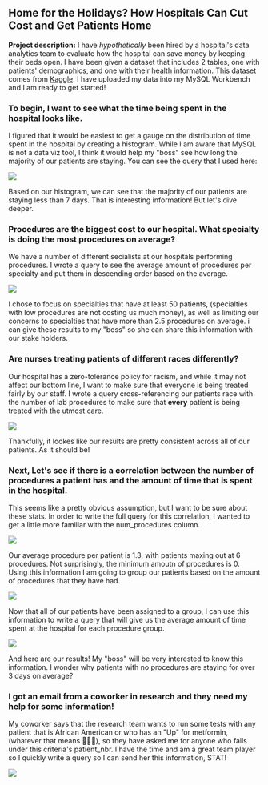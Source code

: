 ## Home for the Holidays? How Hospitals Can Cut Cost and Get Patients Home

**Project description:** I have _hypothetically_ been hired by a hospital's data analytics team to evaluate how the hospital can save money by keeping their beds open.
I have been given a dataset that includes 2 tables, one with patients' demographics, and one with their health information. This dataset comes from [Kaggle](https://www.kaggle.com/code/iabhishekofficial/prediction-on-hospital-readmission/data?select=diabetic_data.csv).
I have uploaded my data into my MySQL Workbench and I am ready to get started! 

### To begin, I want to see what the time being spent in the hospital looks like. 

I figured that it would be easiest to get a gauge on the distribution of time spent in the hospital by creating a histogram. While I am aware that MySQL is not a data viz
tool, I think it would help my "boss" see how long the majority of our patients are staying. You can see the query that I used here:

<img src="images/Histogram.png?raw=true"/>

Based on our histogram, we can see that the majority of our patients are staying less than 7 days. That is interesting information! But let's dive deeper. 

### Procedures are the biggest cost to our hospital. What specialty is doing the most procedures on average?

We have a number of different secialists at our hospitals performing procedures. I wrote a query to see the average amount of procedures per specialty and put them in 
descending order based on the average. 

<img src="images/HAVING.png?raw=true"/>

I chose to focus on specialties that have at least 50 patients, (specialties with low procedures are not costing us much money), as well as limiting our concerns to 
specialties that have more than 2.5 procedures on average. i can give these results to my "boss" so she can share this information with our stake holders. 

### Are nurses treating patients of different races differently? 

Our hospital has a zero-tolerance policy for racism, and while it may not affect our bottom line, I want to make sure that everyone is being treated fairly by our staff. 
I wrote a query cross-referencing our patients race with the number of lab procedures to make sure that **every** patient is being treated with the utmost care. 

<img src="images/JOIN.png?raw=true"/>

Thankfully, it lookes like our results are pretty consistent across all of our patients. As it should be! 

### Next, Let's see if there is a correlation between the number of procedures a patient has and the amount of time that is spent in the hospital. 

This seems like a pretty obvious assumption, but I want to be sure about these stats. In order to write the full query for this correlation, I wanted to get a little
more familiar with the num_procedures column. 

<img src="images/CASE WHEN 1.png?raw=true"/>

Our average procedure per patient is 1.3, with patients maxing out at 6 procedures. Not surprisingly, the minimum amoutn of procedures is 0. Using this information I am
going to group our patients based on the amount of procedures that they have had. 

<img src="images/CASE WHEN 2.png?raw=true"/>

Now that all of our patients have been assigned to a group, I can use this information to write a query that will give us the average amount of time spent at the hospital
for each procedure group. 

<img src="images/CASE WHEN FINAL.png?raw=true"/>

And here are our results! My "boss" will be very interested to know this information. I wonder why patients with no procedures are staying for over 3 days on average?

### I got an email from a coworker in research and they need my help for some information!

My coworker says that the research team wants to run some tests with any patient that is African American or who has an "Up" for metformin, (whatever that means 🤷🏼‍♀️),
so they have asked me for anyone who falls under this criteria's patient_nbr.
I have the time and am a great team player so I quickly write a query so I can send her this information, STAT!

<img src="images/UNION.png?raw=true"/>

###


